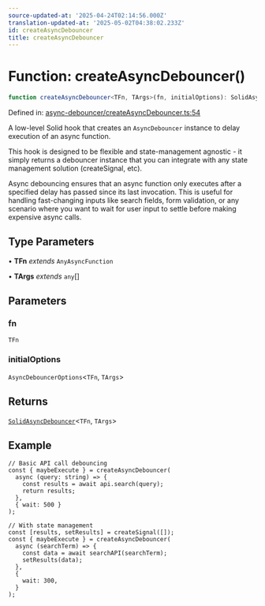 ```yaml
---
source-updated-at: '2025-04-24T02:14:56.000Z'
translation-updated-at: '2025-05-02T04:38:02.233Z'
id: createAsyncDebouncer
title: createAsyncDebouncer
---
```


<!-- DO NOT EDIT: this page is autogenerated from the type comments -->

# Function: createAsyncDebouncer()

```ts
function createAsyncDebouncer<TFn, TArgs>(fn, initialOptions): SolidAsyncDebouncer<TFn, TArgs>
```

Defined in: [async-debouncer/createAsyncDebouncer.ts:54](https://github.com/TanStack/pacer/blob/main/packages/solid-pacer/src/async-debouncer/createAsyncDebouncer.ts#L54)

A low-level Solid hook that creates an `AsyncDebouncer` instance to delay execution of an async function.

This hook is designed to be flexible and state-management agnostic - it simply returns a debouncer instance that
you can integrate with any state management solution (createSignal, etc).

Async debouncing ensures that an async function only executes after a specified delay has passed since its last invocation.
This is useful for handling fast-changing inputs like search fields, form validation, or any scenario where you want to
wait for user input to settle before making expensive async calls.

## Type Parameters

• **TFn** *extends* `AnyAsyncFunction`

• **TArgs** *extends* `any`[]

## Parameters

### fn

`TFn`

### initialOptions

`AsyncDebouncerOptions`\<`TFn`, `TArgs`\>

## Returns

[`SolidAsyncDebouncer`](../interfaces/solidasyncdebouncer.md)\<`TFn`, `TArgs`\>

## Example

```tsx
// Basic API call debouncing
const { maybeExecute } = createAsyncDebouncer(
  async (query: string) => {
    const results = await api.search(query);
    return results;
  },
  { wait: 500 }
);

// With state management
const [results, setResults] = createSignal([]);
const { maybeExecute } = createAsyncDebouncer(
  async (searchTerm) => {
    const data = await searchAPI(searchTerm);
    setResults(data);
  },
  {
    wait: 300,
  }
);
```
